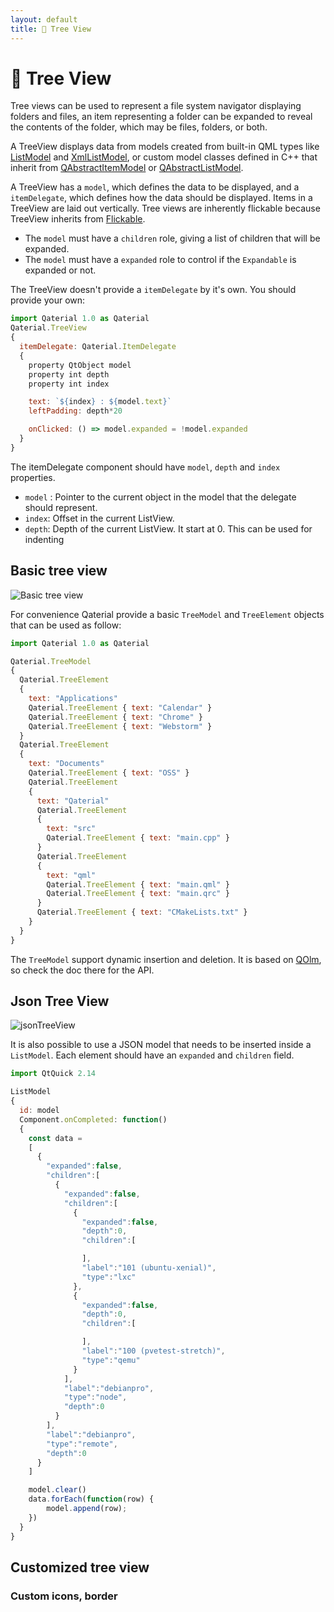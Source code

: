```yaml
---
layout: default
title: 🌴 Tree View
---
```


# 🌴 Tree View

Tree views can be used to represent a file system navigator displaying folders and files, an item representing a folder can be expanded to reveal the contents of the folder, which may be files, folders, or both.

A TreeView displays data from models created from built-in QML types like [ListModel](https://doc.qt.io/qt-5/qml-qtqml-models-listmodel.html) and [XmlListModel](https://doc.qt.io/qt-5/qml-qtquick-xmllistmodel-xmllistmodel.html), or custom model classes defined in C++ that inherit from [QAbstractItemModel](https://doc.qt.io/qt-5/qabstractitemmodel.html) or [QAbstractListModel](https://doc.qt.io/qt-5/qabstractlistmodel.html).

A TreeView has a `model`, which defines the data to be displayed, and a `itemDelegate`, which defines how the data should be displayed. Items in a TreeView are laid out vertically. Tree views are inherently flickable because TreeView inherits from [Flickable](https://doc.qt.io/qt-5/qml-qtquick-flickable.html).

* The `model` must have a `children` role, giving a list of children that will be expanded.
* The `model` must have a `expanded` role to control if the `Expandable` is expanded or not.

The TreeView doesn't provide a `itemDelegate` by it's own. You should provide your own:

```js
import Qaterial 1.0 as Qaterial
Qaterial.TreeView
{
  itemDelegate: Qaterial.ItemDelegate
  {
    property QtObject model
    property int depth
    property int index

    text: `${index} : ${model.text}`
    leftPadding: depth*20

    onClicked: () => model.expanded = !model.expanded
  }
}
```

The itemDelegate component should have `model`, `depth` and `index` properties.

* `model` : Pointer to the current object in the model that the delegate should represent.
* `index`: Offset in the current ListView.
* `depth`: Depth of the current ListView. It start at 0. This can be used for indenting

## Basic tree view

![Basic tree view](https://user-images.githubusercontent.com/17255804/88517561-4df11500-cfef-11ea-9588-72d76682cbbe.gif)

For convenience Qaterial provide a basic `TreeModel` and `TreeElement` objects that can be used as follow:

```js
import Qaterial 1.0 as Qaterial

Qaterial.TreeModel
{
  Qaterial.TreeElement
  {
    text: "Applications"
    Qaterial.TreeElement { text: "Calendar" }
    Qaterial.TreeElement { text: "Chrome" }
    Qaterial.TreeElement { text: "Webstorm" }
  }
  Qaterial.TreeElement
  {
    text: "Documents"
    Qaterial.TreeElement { text: "OSS" }
    Qaterial.TreeElement
    {
      text: "Qaterial"
      Qaterial.TreeElement
      {
        text: "src"
        Qaterial.TreeElement { text: "main.cpp" }
      }
      Qaterial.TreeElement
      {
        text: "qml"
        Qaterial.TreeElement { text: "main.qml" }
        Qaterial.TreeElement { text: "main.qrc" }
      }
      Qaterial.TreeElement { text: "CMakeLists.txt" }
    }
  }
}
```

The `TreeModel` support dynamic insertion and deletion. It is based on [QOlm](https://olivierldff.github.io/QOlm/), so check the doc there for the API.

## Json Tree View

![jsonTreeView](https://user-images.githubusercontent.com/17255804/88517915-e38ca480-cfef-11ea-8f8e-107e51b38b06.gif)

It is also possible to use a JSON model that needs to be inserted inside a `ListModel`. Each element should have an `expanded` and `children` field.

```js
import QtQuick 2.14

ListModel
{
  id: model
  Component.onCompleted: function()
  {
    const data =
    [
      {
        "expanded":false,
        "children":[
          {
            "expanded":false,
            "children":[
              {
                "expanded":false,
                "depth":0,
                "children":[

                ],
                "label":"101 (ubuntu-xenial)",
                "type":"lxc"
              },
              {
                "expanded":false,
                "depth":0,
                "children":[

                ],
                "label":"100 (pvetest-stretch)",
                "type":"qemu"
              }
            ],
            "label":"debianpro",
            "type":"node",
            "depth":0
          }
        ],
        "label":"debianpro",
        "type":"remote",
        "depth":0
      }
    ]

    model.clear()
    data.forEach(function(row) {
        model.append(row);
    })
  }
}
```

## Customized tree view

### Custom icons, border